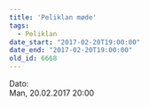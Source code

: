 ```yaml
---
title: 'Peliklan møde'
tags:
  - Peliklan
date_start: "2017-02-20T19:00:00"
date_end: "2017-02-20T19:00:00"
old_id: 6668
---
```

<div class="field field-type-datetime field-field-tidspunkt">
    <div class="field-items">
            <div class="field-item odd">
                      <div class="field-label-inline-first">
              Dato:&nbsp;</div>
                    Man, 20.02.2017 20:00        </div>
        </div>
</div>